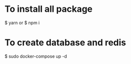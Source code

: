 # To install all package
$ yarn
or
$ npm i

# To create database and redis
$ sudo docker-compose up -d